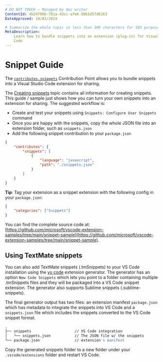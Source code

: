 ```yaml
---
# DO NOT TOUCH — Managed by doc writer
ContentId: 4b24790b-781a-43cc-afe6-58b1d57d6163
DateApproved: 10/03/2024

# Summarize the whole topic in less than 300 characters for SEO purpose
MetaDescription:
    Learn how to bundle snippets into an extension (plug-in) for Visual Studio
    Code
---
```


# Snippet Guide

The
[`contributes.snippets`](/api/references/contribution-points#contributes.snippets)
Contribution Point allows you to bundle snippets into a Visual Studio Code
extension for sharing.

The
[Creating snippets](https://code.visualstudio.com/docs/editor/userdefinedsnippets#_creating-your-own-snippets)
topic contains all information for creating snippets. This guide / sample just
shows how you can turn your own snippets into an extension for sharing. The
suggested workflow is:

-   Create and test your snippets using `Snippets: Configure User Snippets`
    command
-   Once you are happy with the snippets, copy the whole JSON file into an
    extension folder, such as `snippets.json`
-   Add the following snippet contribution to your `package.json`

```json
{
	"contributes": {
		"snippets": [
			{
				"language": "javascript",
				"path": "./snippets.json"
			}
		]
	}
}
```

**Tip**: Tag your extension as a snippet extension with the following config in
your `package.json`:

```json
{
	"categories": ["Snippets"]
}
```

You can find the complete source code at:
[https://github.com/microsoft/vscode-extension-samples/tree/main/snippet-sample](https://github.com/microsoft/vscode-extension-samples/tree/main/snippet-sample).

## Using TextMate snippets

You can also add TextMate snippets (.tmSnippets) to your VS Code installation
using the [yo code](/api/get-started/your-first-extension) extension generator.
The generator has an option `New Code Snippets` which lets you point to a folder
containing multiple .tmSnippets files and they will be packaged into a VS Code
snippet extension. The generator also supports Sublime snippets
(.sublime-snippets).

The final generator output has two files: an extension manifest `package.json`
which has metadata to integrate the snippets into VS Code and a `snippets.json`
file which includes the snippets converted to the VS Code snippet format.

```bash
.
├── snippets                    // VS Code integration
│   └── snippets.json           // The JSON file w/ the snippets
└── package.json                // extension's manifest
```

Copy the generated snippets folder to a new folder under your
`.vscode/extensions` folder and restart VS Code.
